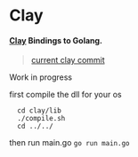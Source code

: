 # Clay 

####  [Clay](https://github.com/nicbarker/clay) Bindings to Golang.
> [current clay commit](https://github.com/nicbarker/clay/commit/9d659e8abda8e82f2f33af6c0318b8113f52f68c)



Work in progress


first compile the dll for your os
```
  cd clay/lib
  ./compile.sh
  cd ../../
```
then run main.go 
`go run main.go`

